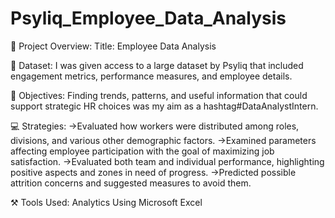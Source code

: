 # Psyliq_Employee_Data_Analysis
🔎 Project Overview:
 Title: Employee Data Analysis 

📅 Dataset:
I was given access to a large dataset by Psyliq that included engagement metrics, performance measures, and employee details. 

📝 Objectives:
Finding trends, patterns, and useful information that could support strategic HR choices was my aim as a hashtag#DataAnalystIntern.

💻 Strategies:
→Evaluated how workers were distributed among roles, divisions, and various other demographic factors.
→Examined parameters affecting employee participation with the goal of maximizing job satisfaction.
→Evaluated both team and individual performance, highlighting positive aspects and zones in need of progress.
→Predicted possible attrition concerns and suggested measures to avoid them.

⚒ Tools Used:
Analytics Using Microsoft Excel
